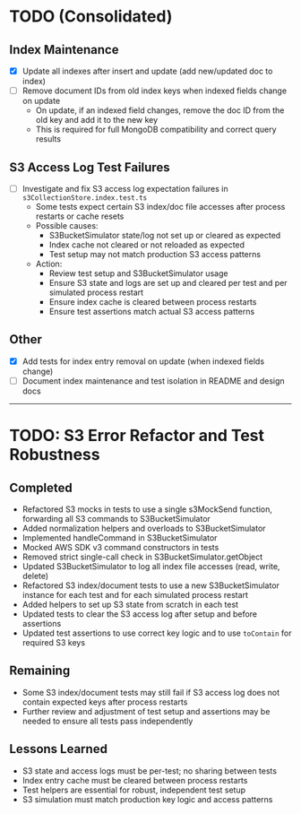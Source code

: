 # TODO (Consolidated)

## Index Maintenance
- [x] Update all indexes after insert and update (add new/updated doc to index)
- [ ] Remove document IDs from old index keys when indexed fields change on update
  - On update, if an indexed field changes, remove the doc ID from the old key and add it to the new key
  - This is required for full MongoDB compatibility and correct query results

## S3 Access Log Test Failures
- [ ] Investigate and fix S3 access log expectation failures in `s3CollectionStore.index.test.ts`
  - Some tests expect certain S3 index/doc file accesses after process restarts or cache resets
  - Possible causes:
    - S3BucketSimulator state/log not set up or cleared as expected
    - Index cache not cleared or not reloaded as expected
    - Test setup may not match production S3 access patterns
  - Action:
    - Review test setup and S3BucketSimulator usage
    - Ensure S3 state and logs are set up and cleared per test and per simulated process restart
    - Ensure index cache is cleared between process restarts
    - Ensure test assertions match actual S3 access patterns

## Other
- [x] Add tests for index entry removal on update (when indexed fields change)
- [ ] Document index maintenance and test isolation in README and design docs

---

# TODO: S3 Error Refactor and Test Robustness

## Completed
- Refactored S3 mocks in tests to use a single s3MockSend function, forwarding all S3 commands to S3BucketSimulator
- Added normalization helpers and overloads to S3BucketSimulator
- Implemented handleCommand in S3BucketSimulator
- Mocked AWS SDK v3 command constructors in tests
- Removed strict single-call check in S3BucketSimulator.getObject
- Updated S3BucketSimulator to log all index file accesses (read, write, delete)
- Refactored S3 index/document tests to use a new S3BucketSimulator instance for each test and for each simulated process restart
- Added helpers to set up S3 state from scratch in each test
- Updated tests to clear the S3 access log after setup and before assertions
- Updated test assertions to use correct key logic and to use `toContain` for required S3 keys

## Remaining
- Some S3 index/document tests may still fail if S3 access log does not contain expected keys after process restarts
- Further review and adjustment of test setup and assertions may be needed to ensure all tests pass independently

## Lessons Learned
- S3 state and access logs must be per-test; no sharing between tests
- Index entry cache must be cleared between process restarts
- Test helpers are essential for robust, independent test setup
- S3 simulation must match production key logic and access patterns
